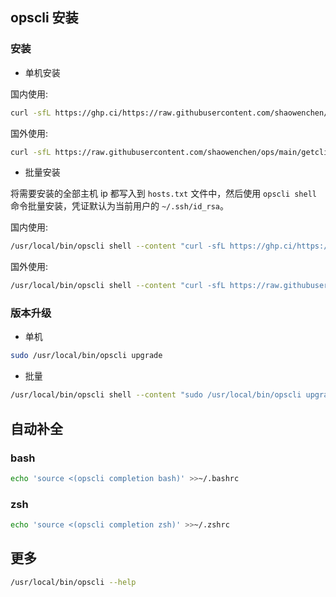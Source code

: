 ## opscli 安装

### 安装

- 单机安装

国内使用:

```bash
curl -sfL https://ghp.ci/https://raw.githubusercontent.com/shaowenchen/ops/main/getcli.sh |VERSION=latest sh -
```

国外使用:

```bash
curl -sfL https://raw.githubusercontent.com/shaowenchen/ops/main/getcli.sh | VERSION=latest sh -
```

- 批量安装

将需要安装的全部主机 ip 都写入到 `hosts.txt` 文件中，然后使用 `opscli shell` 命令批量安装，凭证默认为当前用户的 `~/.ssh/id_rsa`。

国内使用:

```bash
/usr/local/bin/opscli shell --content "curl -sfL https://ghp.ci/https://raw.githubusercontent.com/shaowenchen/ops/main/getcli.sh | VERSION=latest sh -" -i hosts.txt
```

国外使用:

```bash
/usr/local/bin/opscli shell --content "curl -sfL https://raw.githubusercontent.com/shaowenchen/ops/main/getcli.sh | VERSION=latest sh -" -i hosts.txt
```

### 版本升级

- 单机

```bash
sudo /usr/local/bin/opscli upgrade
```

- 批量

```bash
/usr/local/bin/opscli shell --content "sudo /usr/local/bin/opscli upgrade" -i hosts.txt
```

## 自动补全

### bash

```bash
echo 'source <(opscli completion bash)' >>~/.bashrc
```

### zsh

```bash
echo 'source <(opscli completion zsh)' >>~/.zshrc
```

## 更多

```bash
/usr/local/bin/opscli --help
```
